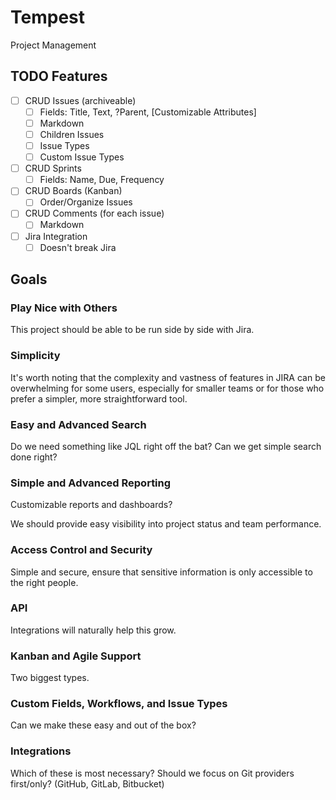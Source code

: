 # Tempest

Project Management

## TODO Features

* [ ] CRUD Issues (archiveable)
  * [ ] Fields: Title, Text, ?Parent, \[Customizable Attributes]
  * [ ] Markdown
  * [ ] Children Issues
  * [ ] Issue Types
  * [ ] Custom Issue Types
* [ ] CRUD Sprints
  * [ ] Fields: Name, Due, Frequency 
* [ ] CRUD Boards (Kanban)
  * [ ] Order/Organize Issues
* [ ] CRUD Comments (for each issue)
  * [ ] Markdown 
* [ ] Jira Integration
  * [ ] Doesn't break Jira

## Goals

### Play Nice with Others

This project should be able to be run side by side with Jira. 

### Simplicity

It's worth noting that the complexity and vastness of features in JIRA can be overwhelming for some users,
especially for smaller teams or for those who prefer a simpler, more straightforward tool.

### Easy and Advanced Search

Do we need something like JQL right off the bat?
Can we get simple search done right?

### Simple and Advanced Reporting

Customizable reports and dashboards?

We should provide easy visibility into project status and team performance.

### Access Control and Security

Simple and secure, ensure that sensitive information is only accessible to the right people.

### API

Integrations will naturally help this grow.

### Kanban and Agile Support

Two biggest types.

### Custom Fields, Workflows, and Issue Types

Can we make these easy and out of the box?

### Integrations

Which of these is most necessary?
Should we focus on Git providers first/only? (GitHub, GitLab, Bitbucket)
